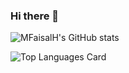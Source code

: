 ### Hi there 👋
![MFaisalH's GitHub stats](https://github-readme-stats.vercel.app/api?username=mfaisalh12&show_icons=true&theme=vision-friendly-dark)

![Top Languages Card](https://github-readme-stats.vercel.app/api/top-langs/?username=mfaisalh12&layout=compact&theme=vision-friendly-dark)
